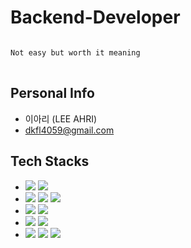 # Backend-Developer
<pre>
<code>
Not easy but worth it meaning
</code>
</pre>

## Personal Info
- 이아리 (LEE AHRI)
- dkfl4059@gmail.com

## Tech Stacks
- <img src="https://img.shields.io/badge/Python-white?style=flat-quare&logo=Python&logoColor=3776AB"/> <img src="https://img.shields.io/badge/Java-white?style=flat-quare&logo=Java&logoColor=3776AB"/>
- <img src="https://img.shields.io/badge/Flask-blue?style=flat-quare&logo=Flask&logoColor=000000"/> <img src="https://img.shields.io/badge/Spring-red?style=flat-quare&logo=Spring&logoColor=092E20"/> <img src="https://img.shields.io/badge/Springboot-red?style=flat-quare&logo=Springboot&logoColor=092E20"/>
- <img src="https://img.shields.io/badge/Docker-cornflowerblue?style=flat-quare&logo=Docker&logoColor=092E20"/> <img src="https://img.shields.io/badge/AWS-cornflowerblue?style=flat-quare&logo=AWS&logoColor=092E20"/>
- <img src="https://img.shields.io/badge/MySQL-cornflowerblue?style=flat-quare&logo=MySQL&logoColor=092E20"/> <img src="https://img.shields.io/badge/MongoDB-orange?style=flat-quare&logo=MongoDB&logoColor=47A248"/>
- <img src="https://img.shields.io/badge/TensorFlow-silver?style=flat-quare&logo=TensorFlow&logoColor=FF6F00"/> <img src="https://img.shields.io/badge/Keras-green?style=flat-quare&logo=Keras&logoColor=D00000"/> <img src="https://img.shields.io/badge/Pytorch-green?style=flat-quare&logo=Pytorch&logoColor=D00000"/>


